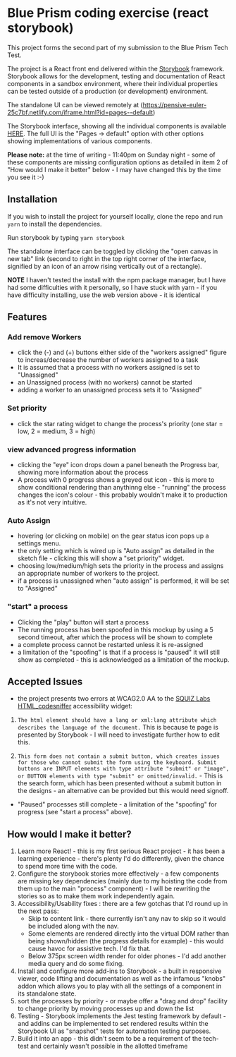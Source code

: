 # Blue Prism coding exercise (react storybook)

This project forms the second part of my submission to the Blue Prism Tech Test. 

The project is a React front end delivered within the [Storybook](https://storybook.js.org/) framework. Storybook allows for the development, testing and documentation of React components in a sandbox environment, where their individual properties can be tested outside of a production (or development) environment.

The standalone UI can be viewed remotely at (https://pensive-euler-25c7bf.netlify.com/iframe.html?id=pages--default)

The Storybook interface, showing all the individual components is available [HERE](https://pensive-euler-25c7bf.netlify.com/?path=/story/assignworkers--default). The full UI is the "Pages -> default" option with other options showing implementations of various components. 

**Please note:** at the time of writing - 11:40pm on Sunday night - some of these components are missing configuration options as detailed in item 2 of "How would I make it better" below - I may have changed this by the time you see it :-)

## Installation

If you wish to install the project for yourself locally, clone the repo and run `yarn` to install the dependencies.

Run storybook by typing `yarn storybook`

The standalone interface can be toggled by clicking the "open canvas in new tab" link (second to right in the top right corner of the interface, signified by an icon of an arrow rising vertically out of a rectangle).

**NOTE** I haven't tested the install with the npm package manager, but I have had some difficulties with it personally, so I have stuck with yarn - if you have difficulty installing, use the web version above - it is identical

## Features

### Add remove Workers
* click the (-) and (+) buttons either side of the "workers assigned" figure to increas/decrease the number of workers assigned to a task
* It is assumed that a process with no workers assigned is set to "Unassigned"
* an Unassigned process (with no workers) cannot be started
* adding a worker to an unassigned process sets it to "Assigned"

### Set priority
* click the star rating widget to change the process's priority (one star = low, 2 = medium, 3 = high)

### view advanced progress information
* clicking the "eye" icon drops down a panel beneath the Progress bar, showing more information about the process
* A process with 0 progress shows a greyed out icon - this is more to show conditional rendering than anythinng else - "running" the process changes the icon's colour - this probably wouldn't make it to production as it's not very intuitive.

### Auto Assign
* hovering (or clicking on mobile) on the gear status icon pops up a settings menu.
* the only setting which is wired up is "Auto assign" as detailed in the sketch file - clicking this will show a "set priority" widget.
* choosing low/medium/high sets the priority in the process and assigns an appropriate number of workers to the project.
* if a process is unassigned when "auto assign" is performed, it will be set to "Assigned"

### "start" a process
* Clicking the "play" button will start a process
* The running process has been spoofed in this mockup by using a 5 second timeout, after which the process will be shown to complete
* a complete process cannot be restarted unless it is re-assigned
* a limitation of the "spoofing" is that if a process is "paused" it will still show as completed - this is acknowledged as a limitation of the mockup.

## Accepted Issues

* the project presents two errors at WCAG2.0 AA to the [SQUIZ Labs HTML_codesniffer](https://squizlabs.github.io/HTML_CodeSniffer/) accessibility widget: 

1. `The html element should have a lang or xml:lang attribute which describes the language of the document.` This is because te page is presented by Storybook - I will need to investigate further how to edit this.

2. `This form does not contain a submit button, which creates issues for those who cannot submit the form using the keyboard. Submit buttons are INPUT elements with type attribute "submit" or "image", or BUTTON elements with type "submit" or omitted/invalid.` - This is the search form, which has been presented without a submit button in the designs - an alternative can be provided but this would need signoff.

* "Paused" processes still complete - a limitation of the "spoofing" for progress (see "start a process" above).


## How would I make it better?

1. Learn more React! - this is my first serious React project - it has been a learning experience - there's plenty I'd do differently, given the chance to spend more time with the code.
2. Configure the storybook stories more effectively - a few components are missing key dependencies (mainly due to my hoisting the code from them up to the main "process" component) - I will be rewriting the stories so as to make them work independently again.
3. Accessibility/Usability fixes : there are a few gotchas that I'd round up in the next pass: 
    * Skip to content link - there currently isn't any nav to skip so it would be included along with the nav.
    * Some elements are rendered directly into the virtual DOM rather than being shown/hidden (the progress details for example) - this would cause havoc for assistive tech. I'd fix that.
    * Below 375px screen width render for older phones - I'd add another media query and do some fixing.
3. Install and configure more add-ins to Storybook - a built in responsive viewer, code lifting and documentation as well as the infamous "knobs" addon which allows you to play with all the settings of a component in its standalone state.
4. sort the processes by priority - or maybe offer a "drag and drop" facility to change priority by moving processes up and down the list
5. Testing - Storybook implements the Jest testing framework by default - and addins can be implemented to set rendered results within the Storybook UI as "snapshot" tests for automation testing purposes.
6. Build it into an app - this didn't seem to be a requirement of the tech-test and certainly wasn't possible in the allotted timeframe





